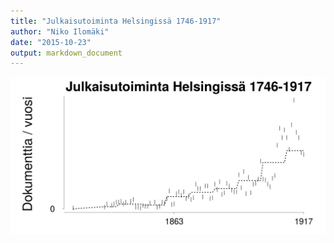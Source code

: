 ```yaml
---
title: "Julkaisutoiminta Helsingissä 1746-1917"
author: "Niko Ilomäki"
date: "2015-10-23"
output: markdown_document
---
```






![plot of chunk Helsinki](figure/Helsinki-1.png) 


